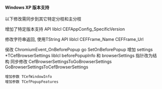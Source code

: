 #### Windows XP 版本支持

以下修改需同步到其它特定分枝和主分枝

增加了特定版本支持 API
liblcl
    CEFAppConfig_SpecificVersion

修改字符串返回, 使用TString API
liblcl
    CEFFrame_Name
    CEFFrame_Url

侯改 ChromiumEvent_OnBeforePopup
go
    SetOnBeforePopup 增加 settings *TCefBrowserSettings
liblcl
    beforePopupInfo 和 browserSettings 指针改为结构
    同步修改
    CefBrowserSettingsToGoBrowserSettings
    GoBrowserSettingsToCefBrowserSettings

    增加参数 TCefWindowInfo 
    增加参数 TCefPopupFeatures